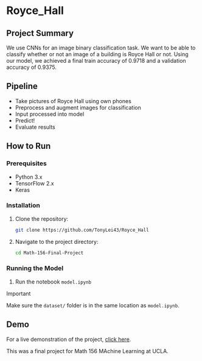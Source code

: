 # Royce_Hall

## Project Summary
We use CNNs for an image binary classification task. We want to be able to classify whether or not an image of a building is Royce Hall or not. Using our model, we achieved a final train accuracy of $0.9718$ and a validation accuracy of $0.9375$. 

## Pipeline
- Take pictures of Royce Hall using own phones
- Preprocess and augment images for classification
- Input processed into model
- Predict!
- Evaluate results

## How to Run

### Prerequisites
- Python 3.x
- TensorFlow 2.x
- Keras

### Installation
1. Clone the repository:
   ```bash
   git clone https://github.com/TonyLei43/Royce_Hall
   ```
2. Navigate to the project directory:
   ```bash
   cd Math-156-Final-Project
   ```

### Running the Model
1. Run the notebook `model.ipynb`

> [!IMPORTANT]
> Make sure the `dataset/` folder is in the same location as `model.ipynb`.


## Demo
For a live demonstration of the project, [click here](https://roycehall.streamlit.app/).

This was a final project for Math 156 MAchine Learning at UCLA.


